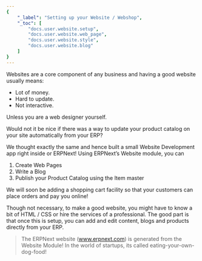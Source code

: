 ```yaml
---
{
	"_label": "Setting up your Website / Webshop",
	"_toc": [
		"docs.user.website.setup",
		"docs.user.website.web_page",
		"docs.user.website.style",
		"docs.user.website.blog"
	]
}
---
```

Websites are a core component of any business and having a good website usually means:

- Lot of money.
- Hard to update.
- Not interactive.

Unless you are a web designer yourself. 

Would not it be nice if there was a way to update your product catalog on your site automatically from your ERP? 

We thought exactly the same and hence built a small Website Development app right inside or ERPNext! Using ERPNext’s Website module, you can

1. Create Web Pages
1. Write a Blog
1. Publish your Product Catalog using the Item master

We will soon be adding a shopping cart facility so that your customers can place orders and pay you online!

Though not necessary, to make a good website, you might have to know a bit of HTML / CSS or hire the services of a professional. The good part is that once this is setup, you can add and edit content, blogs and products directly from your ERP.

> The ERPNext website (www.erpnext.com) is generated from the Website Module! In the world of startups, its called eating-your-own-dog-food!